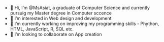- 👋 Hi, I’m @MsAsiat, a graduate of Computer Science and currently pursuig my Master degree in Computer sccence
- 👀 I’m interested in Web design and development
- 🌱 I’m currently working on improving my programming skills - Phython, HTML, JavaScript, R, SQL etc.
- 💞️ I’m looking to collaborate on App creation


<!---
MsAsiat/MsAsiat is a ✨ special ✨ repository because its `README.md` (this file) appears on your GitHub profile.
You can click the Preview link to take a look at your changes.
--->
